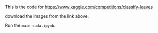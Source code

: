 This is the code for https://www.kaggle.com/competitions/classify-leaves

download the images from the link above.

Run the ```main-cuda.ipynb```.